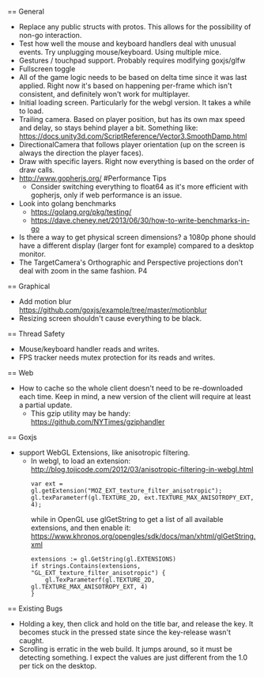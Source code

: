 == General
* Replace any public structs with protos. This allows for the possibility of non-go interaction.
* Test how well the mouse and keyboard handlers deal with unusual events. 
Try unplugging mouse/keyboard. Using multiple mice.
* Gestures / touchpad support. Probably requires modifying goxjs/glfw
* Fullscreen toggle
* All of the game logic needs to be based on delta time since it was last applied. Right now it's based on happening 
per-frame which isn't consistent, and definitely won't work for multiplayer.
* Initial loading screen. Particularly for the webgl version. It takes a while to load.
* Trailing camera. Based on player position, but has its own max speed and delay, so stays behind player a bit. 
Something like: https://docs.unity3d.com/ScriptReference/Vector3.SmoothDamp.html
* DirectionalCamera that follows player orientation (up on the screen is always the direction the player faces).
* Draw with specific layers. Right now everything is based on the order of draw calls.
* http://www.gopherjs.org/ #Performance Tips
  * Consider switching everything to float64 as it's more efficient with gopherjs, only if web performance is an issue.
* Look into golang benchmarks 
  * https://golang.org/pkg/testing/
  * https://dave.cheney.net/2013/06/30/how-to-write-benchmarks-in-go
* Is there a way to get physical screen dimensions? a 1080p phone should have a different display (larger font for 
example) compared to a desktop monitor.
* The TargetCamera's Orthographic and Perspective projections don't deal with zoom in the same fashion. P4

== Graphical
* Add motion blur https://github.com/goxjs/example/tree/master/motionblur
* Resizing screen shouldn't cause everything to be black.

== Thread Safety
* Mouse/keyboard handler reads and writes.
* FPS tracker needs mutex protection for its reads and writes.

== Web
* How to cache so the whole client doesn't need to be re-downloaded each time. Keep in mind, a new version of the client
will require at least a partial update.
  * This gzip utility may be handy: https://github.com/NYTimes/gziphandler

== Goxjs
* support WebGL Extensions, like anisotropic filtering.
  * In webgl, to load an extension: http://blog.tojicode.com/2012/03/anisotropic-filtering-in-webgl.html
    ```
    var ext = gl.getExtension("MOZ_EXT_texture_filter_anisotropic");
    gl.texParameterf(gl.TEXTURE_2D, ext.TEXTURE_MAX_ANISOTROPY_EXT, 4);
    ```
    while in OpenGL use glGetString to get a list of all available extensions, and then enable it:
    https://www.khronos.org/opengles/sdk/docs/man/xhtml/glGetString.xml
    ```
 	extensions := gl.GetString(gl.EXTENSIONS)
 	if strings.Contains(extensions, "GL_EXT_texture_filter_anisotropic") {
 		gl.TexParameterf(gl.TEXTURE_2D, gl.TEXTURE_MAX_ANISOTROPY_EXT, 4)
 	}
    ```

== Existing Bugs
* Holding a key, then click and hold on the title bar, and release the key. It becomes stuck in the pressed state
since the key-release wasn't caught.
* Scrolling is erratic in the web build. It jumps around, so it must be detecting something. I expect the values
are just different from the 1.0 per tick on the desktop. 

